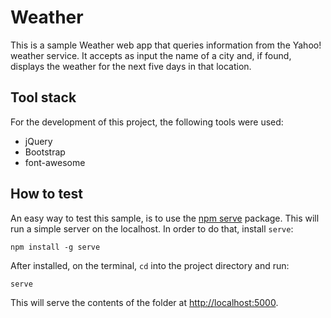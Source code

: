 
# Weather

This is a sample Weather web app that queries information from the Yahoo! weather service. It accepts as input the name of a city and, if found, displays the weather for the next five days in that location.

## Tool stack

For the development of this project, the following tools were used:

* jQuery
* Bootstrap
* font-awesome

## How to test

An easy way to test this sample, is to use the [npm serve](https://www.npmjs.com/package/serve) package. This will run a simple server on the localhost. In order to do that, install `serve`:

    npm install -g serve

After installed, on the terminal, `cd` into the project directory and run:

    serve

This will serve the contents of the folder at [http://localhost:5000](http://localhost:5000).
